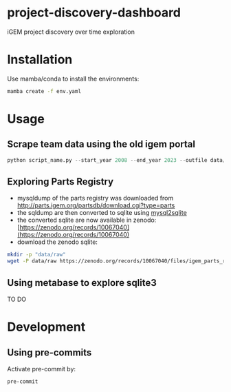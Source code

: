 # project-discovery-dashboard
 iGEM project discovery over time exploration

# Installation
Use mamba/conda to install the environments:
```bash
mamba create -f env.yaml
```

# Usage
## Scrape team data using the old igem portal
```python
python script_name.py --start_year 2008 --end_year 2023 --outfile data/raw/team_list_2008_2023.csv
```

## Exploring Parts Registry
- mysqldump of the parts registry was downloaded from http://parts.igem.org/partsdb/download.cgi?type=parts
- the sqldump are then converted to sqlite using [mysql2sqlite](https://github.com/techouse/mysql-to-sqlite3)
- the converted sqlite are now available in zenodo: [https://zenodo.org/records/10067040](https://zenodo.org/records/10067040)
- download the zenodo sqlite:
```bash
mkdir -p "data/raw"
wget -P data/raw https://zenodo.org/records/10067040/files/igem_parts_registry.sqlite
```

## Using metabase to explore sqlite3
TO DO

# Development
## Using pre-commits
Activate pre-commit by:
```bash
pre-commit
```

